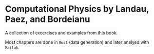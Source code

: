 # Computational Physics by Landau, Paez, and Bordeianu

A collection of excercises and examples from this book.

Most chapters are done in `Rust` (data generation) and later analyed with `Matlab`.
